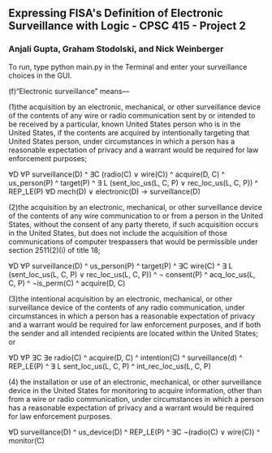## Expressing FISA's Definition of Electronic Surveillance with Logic - CPSC 415 - Project 2
### Anjali Gupta, Graham Stodolski, and Nick Weinberger

To run, type python main.py in the Terminal and enter your surveillance choices in the GUI.
 
(f)“Electronic surveillance” means—

(1)the acquisition by an electronic, mechanical, or other surveillance device of the contents of any wire or radio communication sent by or intended to be received by a particular, known United States person who is in the United States, if the contents are acquired by intentionally targeting that United States person, under circumstances in which a person has a reasonable expectation of privacy and a warrant would be required for law enforcement purposes;

∀D ∀P surveillance(D) ^ ∃C (radio(C) ∨ wire(C))  ^  acquire(D, C) ^ us_person(P) ^ target(P) ^ ∃ L (sent_loc_us(L, C, P) ∨ rec_loc_us(L, C, P)) ^ REP_LE(P)
∀D mech(D) ∨ electronic(D) → surveillance(D)

 
(2)the acquisition by an electronic, mechanical, or other surveillance device of the contents of any wire communication to or from a person in the United States, without the consent of any party thereto, if such acquisition occurs in the United States, but does not include the acquisition of those communications of computer trespassers that would be permissible under section 2511(2)(i) of title 18;

∀D ∀P surveillance(D) ^ us_person(P) ^ target(P) ^ ∃C wire(C) ^  ∃ L (sent_loc_us(L, C, P) ∨ rec_loc_us(L, C, P)) ^ ¬ consent(P) ^ acq_loc_us(L, C, P) ^ ¬is_perm(C) ^ acquire(D, C) 
 
 
(3)the intentional acquisition by an electronic, mechanical, or other surveillance device of the contents of any radio communication, under circumstances in which a person has a reasonable expectation of privacy and a warrant would be required for law enforcement purposes, and if both the sender and all intended recipients are located within the United States; or

∀D ∀P ∃C ∃e radio(C) ^ acquire(D, C) ^ intention(C) ^ surveillance(d) ^ REP_LE(P) ^ ∃ L sent_loc_us(L, C, P) ^ int_rec_loc_us(L, C, P)
 
 
(4) the installation or use of an electronic, mechanical, or other surveillance device in the United States for monitoring to acquire information, other than from a wire or radio communication, under circumstances in which a person has a reasonable expectation of privacy and a warrant would be required for law enforcement purposes.

∀D surveillance(D) ^ us_device(D) ^ REP_LE(P) ^  ∃C ¬(radio(C) ∨ wire(C)) ^ monitor(C)
